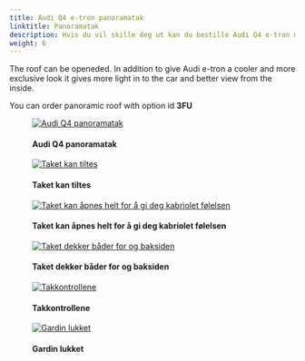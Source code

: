 ```yaml
---
title: Audi Q4 e-tron panoramatak
linktitle: Panoramatak
description: Hvis du vil skille deg ut kan du bestille Audi Q4 e-tron med panoramatak.
weight: 6
---
```

<!-- markdownlint-disable MD033 -->
The roof can be openeded. In addition to give Audi e-tron a cooler and more exclusive look it gives more light in to the car and better view from the inside.

You can order panoramic roof with option id **3FU**

<figure>
    <a href="https://media.electrichasgoneaudi.net/multimedia/models/q4-e-tron/exterior/panoramicroof/panoramaroof.jpg">
        <img src="https://media.electrichasgoneaudi.net/multimedia/models/q4-e-tron/exterior/panoramicroof/panoramaroofs.jpg"
        class="img-fluid" alt="Audi Q4 panoramatak" title="Audi Q4 panoramatak">
    </a>
    <figcaption><h4>Audi Q4 panoramatak</h4></figcaption>
</figure>

<figure>
    <a href="https://media.electrichasgoneaudi.net/multimedia/models/q4-e-tron/exterior/panoramicroof/openroof.jpg">
        <img src="https://media.electrichasgoneaudi.net/multimedia/models/q4-e-tron/exterior/panoramicroof/openroofs.jpg"
        class="img-fluid" alt="Taket kan tiltes" title="Taket kan tiltes">
    </a>
    <figcaption><h4>Taket kan tiltes</h4></figcaption>
</figure>

<figure>
    <a href="https://media.electrichasgoneaudi.net/multimedia/models/q4-e-tron/exterior/panoramicroof/openroof_2.jpg">
        <img src="https://media.electrichasgoneaudi.net/multimedia/models/q4-e-tron/exterior/panoramicroof/openroof_2s.jpg"
        class="img-fluid" alt="Taket kan åpnes helt for å gi deg kabriolet følelsen" title="Taket kan åpnes helt for å gi deg kabriolet følelsen">
    </a>
    <figcaption><h4>Taket kan åpnes helt for å gi deg kabriolet følelsen</h4></figcaption>
</figure>

<figure>
    <a href="https://media.electrichasgoneaudi.net/multimedia/models/q4-e-tron/exterior/panoramicroof/inside.jpg">
        <img src="https://media.electrichasgoneaudi.net/multimedia/models/q4-e-tron/exterior/panoramicroof/insides.jpg"
        class="img-fluid" alt="Taket dekker båder for og baksiden" title="Taket dekker båder for og baksiden">
    </a>
    <figcaption><h4>Taket dekker båder for og baksiden</h4></figcaption>
</figure>

<figure>
    <a href="https://media.electrichasgoneaudi.net/multimedia/models/q4-e-tron/exterior/panoramicroof/control.jpg">
        <img src="https://media.electrichasgoneaudi.net/multimedia/models/q4-e-tron/exterior/panoramicroof/controls.jpg"
        class="img-fluid" alt="Takkontrollene" title="Takkontrollene">
    </a>
    <figcaption><h4>Takkontrollene</h4></figcaption>
</figure>

<figure>
    <a href="https://media.electrichasgoneaudi.net/multimedia/models/q4-e-tron/exterior/panoramicroof/insideclosed.jpg">
        <img src="https://media.electrichasgoneaudi.net/multimedia/models/q4-e-tron/exterior/panoramicroof/insidecloseds.jpg"
        class="img-fluid" alt="Gardin lukket" title="Gardin lukket">
    </a>
    <figcaption><h4>Gardin lukket</h4></figcaption>
</figure>